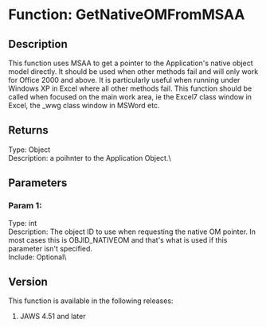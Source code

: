 # Function: GetNativeOMFromMSAA

## Description

This function uses MSAA to get a pointer to the Application\'s native
object model directly. It should be used when other methods fail and
will only work for Office 2000 and above. It is particularly useful when
running under Windows XP in Excel where all other methods fail. This
function should be called when focused on the main work area, ie the
Excel7 class window in Excel, the \_wwg class window in MSWord etc.

## Returns

Type: Object\
Description: a poihnter to the Application Object.\

## Parameters

### Param 1:

Type: int\
Description: The object ID to use when requesting the native OM pointer.
In most cases this is OBJID_NATIVEOM and that\'s what is used if this
parameter isn\'t specified.\
Include: Optional\

## Version

This function is available in the following releases:

1.  JAWS 4.51 and later

